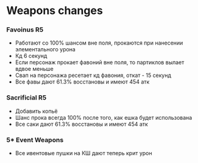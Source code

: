 # Weapons changes

### Favoinus R5
- Работают со 100% шансом вне поля, прокаются при нанесении элементального урона
- Кд 6 секунд
- Если персонаж прокает фавоний вне поля, то партиклов вылает вдвое меньше
- Свап на персонажа ресетает кд фавония, откат - 15 секунд
- Все фавы дают 61.3% восстановы и имеют 454 атк

### Sacrificial R5
- Добавить копьё
- Шанс прока всегда 100% после того, как ешка будет использована
- Все саки дают 61.3% восстановы и имеют 454 атк

### 5* Event Weapons
- Все ивентовые пушки на КШ дают теперь крит урон